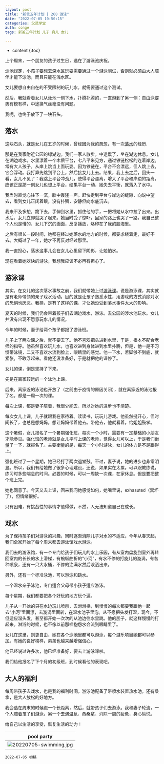 ```yaml
---
layout: post
title: "新爸五年计划 | 260 游泳"
date: "2022-07-05 10:50:15"
categories: 父范学堂
auth: conge
tags: 新爸五年计划 儿子 育儿 女儿

---
```

* content
{:toc}

上个周末，一个朋友的孩子过生日，选在了游泳池庆祝。

泳池规定，小孩子要想去深水区玩耍需要通过一个游泳测试，否则就必须由大人陪伴才能下泳池，而且只能在浅水区。

女儿要想自由自在的不受限制的玩儿水，就需要通过这个测试。

然后，我就看着女儿从泳池一侧下水，扑腾扑腾的，一直游到了另一侧：自由泳姿势有模有样，中途换气丝毫没有问题。

我呢，也终于放下了一块石头。




## 落水

这块石头，就是女儿在五岁的时候，曾经因为我的疏忽，有一次[落水](/2019/05/12/NewDaddy-100-daughter-fall-into-lake/)的经历.

那是在我家附近公园的绿湖边。我们一家人散步，中途累了，坐在湖边休息。女儿在湖边戏水。水里漂着一个木质平台，七八平米见方，通过铁链松松的连着岸边。常有大人孩子，从岸上跳当上面玩耍。因为铁链在，平台不会漂远，但人跳上去，它会浮动。我打算先跳到平台上，然后接女儿上去。结果，我上去之后，回头一看，女儿不见了：我跳上平台冲劲儿，使得平台漂离，增大了平台和岸边的距离，应该正是那一刻女儿也想上平台，结果平台一动，她失去平衡，就落入了水中。

我当时直觉心往下一沉，脑中轰隆一声。赶快走到平台与岸边的缝隙，向说中望去，看到女儿正闭着眼，没有扑腾，安静但向水底沉去。

我来不及多想，跪下去，手伸到水里，抓住他的手，一把将她从水中拉了出来。出水后，女儿立即就哭了起来。她当时受了惊吓，回家的路上也哭了一路。我自己整个人也是懵的，女儿下沉的画面，反复播放，烙印在了我的脑海里。

之后有很长一段时间，她都在经过她落水的地方的时候，都要求绕着走，最好不去。大概过了一年，她才不再反对经过那里。

我一直担心，落水这事儿会在女儿心里留下阴影，让她怕水。

现在看着她欢快的游泳，我想我应该不必再有担心了。

## 游泳课

其实，在女儿的这次落水事故之前，我们就带她上过[游泳课](2018/07/12/NewDaddy-056-swimming-lessions/)。说是游泳课，其实就是有老师带领的亲子戏水活动，目的就是让孩子熟悉水性，用游戏的方式消除对水的恐惧也厌恶。我猜，是有了这样的课，才让她没受到落水事件太大的影响。

夏天的时候，我们仍会带着孩子们去湖边戏水，游泳。去公园的涉水池玩水。女儿并没有出现不愿意玩水儿的情况。

今年的时候，妻子给两个孩子都报了游泳班。

儿子上了两次课之后，就不要去了。他不喜欢把头进到水里，于是，根本不配合老师的指导。他虽然喜欢玩儿水，也喜欢进到身体进到水里扑腾，但是，他一是不习惯带泳镜，二又不喜欢水流到脸上，眼睛里的感觉。他一下水，若脚够不到底，就紧张，不敢浮起来。看他还没准备好，于是就把他的课停了。

女儿的课，倒是坚持了下来。

先是在离家较远的一个泳池上课。

后来，离家近的泳池也开放了（之前由于疫情的原因关闭），就在离家近的泳池报了名。都是一周一次的课。

每次上课，都是妻子陪着，我很少能去，所以对她的进步也不清楚。

每次女儿上课，儿子就跟我在家待着。读读书，玩玩儿游戏。他虽然挺开心，但时间长了，也总是想妈妈，想让妈妈带着他去。带他去，他就看着，给姐姐鼓掌。

这个暑假，女儿报名了一个暑期强化班，每次一个小时，需要有一定基础的小朋友才能参见。强化班的老师就是女儿平时上课的老师，觉得女儿可以上，于是我们衡量了一下，就报名了。主要衡量的是，每天一个小时游泳，女儿的体力是不是跟得上。

强化班过了一个星期，她已经打了两次退堂鼓。不过，妻子说，她的进步也非常明显。所以，我们有给她做了很多心理建设，还说，如果实在太累，可以跟教练说，练习时多些喘息的时间。必要的时候，可以一周缺一次课，在家休息。但是要把整个班上完。

她也同意了。今天又去上课，回来我问她感觉如何，她嘴里说，exhasuted（累坏了），但情绪很好。

只有困难，有挑战性的事情才值得做，不然，人无法知道自己在成长。

## 戏水

为了保持孩子们对游泳的兴趣，同时逐渐消除儿子对水的不适应，今年从春天起，我们全家开始了每个周末都去游泳馆戏水游泳。

我们去的游泳馆，有一个专门给孩子们玩儿的水上乐园，有从室内盘旋到室外再转回室内的长长的水上滑梯，有蜿蜒曲折的“小河”，有水不停的打旋儿的漩涡，有各种喷泉，还有一只大水桶，不停的注满水然后泼洒出来。

另外，还有一个标准泳池，可以游泳和跳水。

一个温水亲子泳池，专门适合父母带小孩子适应游泳。

每个星期，我们都要把各个好玩的地方玩个遍。

儿子从一开始的只在水边玩儿喷泉，去滑滑梯，到慢慢的每次都要我跟他一起去“小河”里面漂，去漩涡里面转，在温水池子里泡。从不愿把头发打湿，现今，不但适应湿头发，甚至都开始一次次的从池边往水里跳。他的胆子，就这样慢慢的打起来。淋浴的时候，也不像以前那样抱怨水会流到眼睛里了。

女儿在这里，则更自由，她在各个泳池里都可以游泳，每个游乐项目她都可以参加。有她的良好榜样，弟弟也越来越增强信心。

他已经说过许多次，他已经准备好，要去上游泳课啦。

我们给他报名了下个月的初级班，到时候看他的表现吧。

## 大人的福利

每周带孩子去戏水，也是我的福利时间。游泳池配备了带喷水装置热水池，还有桑拿，是大人放松的好地方。

我会选在周末的时候跑一个长距离，然后，就带孩子们去游泳。我和妻子轮流，一个人陪着孩子们游泳，另一个去泡温泉，蒸桑拿，消除一周的疲惫，身心愉悦。

给自己以生活的享受，恢复生活的动力！


|pool party|
|----|
| ![20220705-swimming.jpg](https://s2.loli.net/2022/07/06/PUuMR5yTi2kqz4Z.jpg)|



```
2022-07-05 初稿
```
